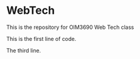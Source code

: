 # WebTech
 This is the repository for OIM3690 Web Tech class

This is the first line of code.


The third line.